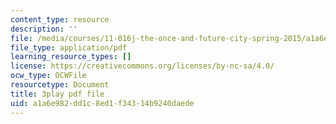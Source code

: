 ```yaml
---
content_type: resource
description: ''
file: /media/courses/11-016j-the-once-and-future-city-spring-2015/a1a6e982dd1c8ed1f34314b9240daede_kd6ww6aPT0A.pdf
file_type: application/pdf
learning_resource_types: []
license: https://creativecommons.org/licenses/by-nc-sa/4.0/
ocw_type: OCWFile
resourcetype: Document
title: 3play pdf file
uid: a1a6e982-dd1c-8ed1-f343-14b9240daede
---
```

